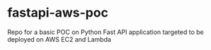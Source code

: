 # fastapi-aws-poc
Repo for a basic POC on Python Fast API application targeted to be deployed on AWS EC2 and Lambda
